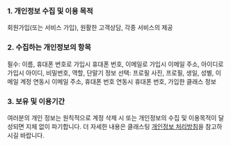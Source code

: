 ### 1. 개인정보 수집 및 이용 목적

회원가입(또는 서비스 가입), 원활한 고객상담, 각종 서비스의 제공


### 2. 수집하는 개인정보의 항목

필수: 이름, 휴대폰 번호로 가입시 휴대폰 번호, 이메일로 가입시 이메일 주소, 아이디로 가입시 아이디, 비밀번호, 역할, 단말기 정보
선택: 프로필 사진, 프로필, 생일, 성별, 이메일 계정 연동시 이메일 주소, 휴대폰 번호 연동시 휴대폰 번호, 가입한 클래스 정보


### 3. 보유 및 이용기간

여러분의 개인 정보는 원칙적으로 계정 삭제 시 또는 개인정보의 수집 및 이용목적이 달성되면 지체 없이 파기합니다.
더 자세한 내용은 클래스팅 [개인정보 처리방침](https://www.classting.com/policies/privacy)을 참고하시길 바랍니다.
